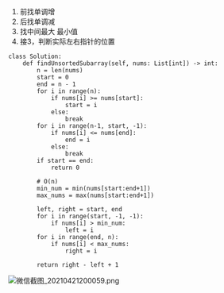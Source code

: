1. 前找单调增
2. 后找单调减
3. 找中间最大 最小值
4. 接3，判断实际左右指针的位置
```python3
class Solution:
    def findUnsortedSubarray(self, nums: List[int]) -> int:
        n = len(nums)
        start = 0
        end = n - 1
        for i in range(n):
            if nums[i] >= nums[start]:
                start = i
            else:
                break
        for i in range(n-1, start, -1):
            if nums[i] <= nums[end]:
                end = i
            else:
                break
        if start == end:
            return 0

        # O(n)
        min_num = min(nums[start:end+1])
        max_nums = max(nums[start:end+1])
        
        left, right = start, end
        for i in range(start, -1, -1):
            if nums[i] > min_num:
                left = i
        for i in range(end, n):
            if nums[i] < max_nums:
                right = i

        return right - left + 1
```


![微信截图_20210421200059.png](https://pic.leetcode-cn.com/1619006474-UGxLGq-%E5%BE%AE%E4%BF%A1%E6%88%AA%E5%9B%BE_20210421200059.png)

